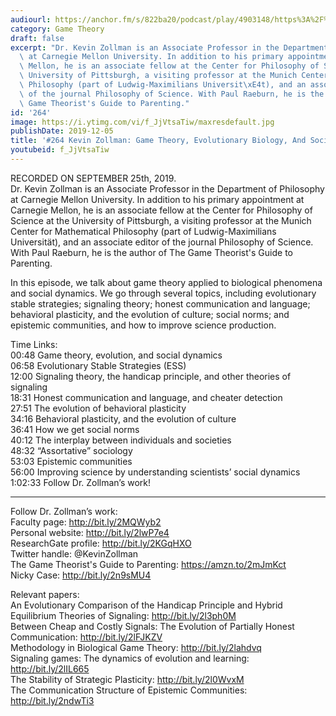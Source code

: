```yaml
---
audiourl: https://anchor.fm/s/822ba20/podcast/play/4903148/https%3A%2F%2Fd3ctxlq1ktw2nl.cloudfront.net%2Fproduction%2F2019-8-27%2F25122939-44100-2-5b333d66c0912.m4a
category: Game Theory
draft: false
excerpt: "Dr. Kevin Zollman is an Associate Professor in the Department of Philosophy\
  \ at Carnegie Mellon University. In addition to his primary appointment at Carnegie\
  \ Mellon, he is an associate fellow at the Center for Philosophy of Science at the\
  \ University of Pittsburgh, a visiting professor at the Munich Center for Mathematical\
  \ Philosophy (part of Ludwig-Maximilians Universit\xE4t), and an associate editor\
  \ of the journal Philosophy of Science. With Paul Raeburn, he is the author of The\
  \ Game Theorist's Guide to Parenting."
id: '264'
image: https://i.ytimg.com/vi/f_JjVtsaTiw/maxresdefault.jpg
publishDate: 2019-12-05
title: '#264 Kevin Zollman: Game Theory, Evolutionary Biology, And Social Dynamics'
youtubeid: f_JjVtsaTiw
---
```

<div class="timelinks">

RECORDED ON SEPTEMBER 25th, 2019.  
Dr. Kevin Zollman is an Associate Professor in the Department of Philosophy at Carnegie Mellon University. In addition to his primary appointment at Carnegie Mellon, he is an associate fellow at the Center for Philosophy of Science at the University of Pittsburgh, a visiting professor at the Munich Center for Mathematical Philosophy (part of Ludwig-Maximilians Universität), and an associate editor of the journal Philosophy of Science. With Paul Raeburn, he is the author of The Game Theorist's Guide to Parenting.

In this episode, we talk about game theory applied to biological phenomena and social dynamics. We go through several topics, including evolutionary stable strategies; signaling theory; honest communication and language; behavioral plasticity, and the evolution of culture; social norms; and epistemic communities, and how to improve science production.

Time Links:  
<time>00:48</time> Game theory, evolution, and social dynamics  
<time>06:58</time> Evolutionary Stable Strategies (ESS)  
<time>12:00</time> Signaling theory, the handicap principle, and other theories of signaling  
<time>18:31</time> Honest communication and language, and cheater detection  
<time>27:51</time> The evolution of behavioral plasticity  
<time>34:16</time> Behavioral plasticity, and the evolution of culture  
<time>36:41</time> How we get social norms  
<time>40:12</time> The interplay between individuals and societies  
<time>48:32</time> “Assortative” sociology  
<time>53:03</time> Epistemic communities  
<time>56:00</time> Improving science by understanding scientists’ social dynamics  
<time>1:02:33</time> Follow Dr. Zollman’s work!

---

Follow Dr. Zollman’s work:  
Faculty page: http://bit.ly/2MQWyb2  
Personal website: http://bit.ly/2lwP7e4  
ResearchGate profile: http://bit.ly/2KGqHXO  
Twitter handle: @KevinZollman  
The Game Theorist's Guide to Parenting: https://amzn.to/2mJmKct  
Nicky Case: http://bit.ly/2n9sMU4

Relevant papers:  
An Evolutionary Comparison of the Handicap Principle and Hybrid Equilibrium Theories of Signaling: http://bit.ly/2l3ph0M  
Between Cheap and Costly Signals: The Evolution of Partially Honest Communication: http://bit.ly/2lFJKZV  
Methodology in Biological Game Theory: http://bit.ly/2lahdvq  
Signaling games: The dynamics of evolution and learning: http://bit.ly/2lIL665  
The Stability of Strategic Plasticity: http://bit.ly/2l0WvxM  
The Communication Structure of Epistemic Communities: http://bit.ly/2ndwTi3
</div>

